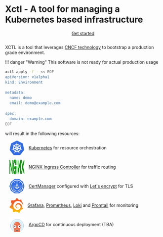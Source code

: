 # Xctl - A tool for managing a Kubernetes based infrastructure

<div class="buttons">
    <a class="md-button" href="/getting-started/apply-environment/">Get started</a>
</div>

XCTL is a tool that leverages [CNCF technology](https://www.cncf.io/) to bootstrap a production grade environment.

!!! danger "Warning"
    This software is not ready for actual production usage

```bash
xctl apply -f - << EOF
apiVersion: v1alpha1
kind: Environment

metadata:
  name: demo
  email: demo@example.com

spec:
  domain: example.com
EOF
```

will result in the following resources:

<div class="technology">
  <img class="icon" src="/img/kubernetes-icon.svg">
  <span class="content">
    <a href="https://kubernetes.io/">Kubernetes</a> for resource orchestration
  </span>
</div>

<div class="technology">
  <img class="icon" src="/img/nginx-icon.svg">
  <span class="content">
    <a href="https://kubernetes.github.io/ingress-nginx/">NGINX Ingress Controller</a> for traffic routing
  </span>
</div>

<div class="technology">
  <img class="icon" src="/img/certmanager-icon.png">
  <span class="content">
    <a href="https://cert-manager.io/">CertManager</a>
    configured with <a href="https://letsencrypt.org/">Let's encrypt</a> for TLS
  </span>
</div>

<div class="technology">
  <img class="icon" src="/img/grafana-icon.png">
  <span class="content">
    <a href="https://grafana.com/oss/grafana/">Grafana</a>,
    <a href="https://grafana.com/oss/prometheus/">Prometheus</a>,
    <a href="https://grafana.com/oss/loki/">Loki</a> and
    <a href="https://grafana.com/docs/loki/latest/clients/promtail/">Promtail</a> for monitoring
  </span>
</div>

<div class="technology">
  <img class="icon" src="/img/argocd-icon.png">
  <span class="content">
    <a href="https://argoproj.github.io/cd/">ArgoCD</a>
    for continuous deployment (TBA)
  </span>
</div>

<style>
div.buttons {
    width: 100%;
    display: flex;

    justify-content: center;

    margin-bottom: 2em;
}

div.technology {
  display: flex;
  align-items: center;

  margin-top: 1em;
  padding-left: 1em;
}

img.icon {
  max-width: 48px;
  max-height: 48px;
  min-height: 48px;
}

span.content {
  margin-left: 1em;
}
</style>

